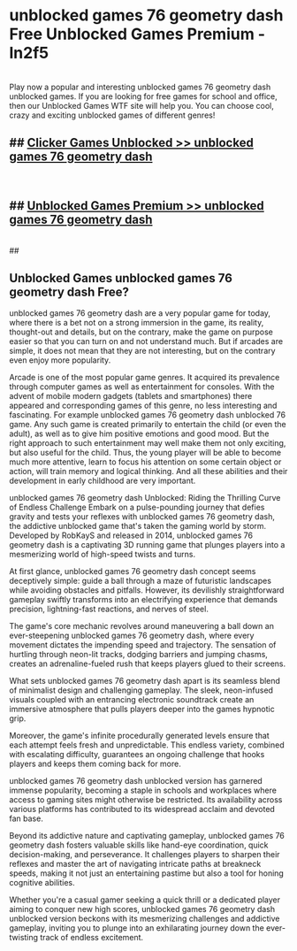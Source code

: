 # unblocked games 76 geometry dash  Free Unblocked Games Premium - ln2f5 <br>
<br>
Play now a popular and interesting unblocked games 76 geometry dash unblocked games. If you are looking for free games for school and office, then our Unblocked Games WTF site will help you. You can choose cool, crazy and exciting unblocked games of different genres!


## ##  [Clicker Games Unblocked >> unblocked games 76 geometry dash](http://freeplayer.one?title=unblocked_games_76_geometry_dash&ref=UGames)
  <br>

##  ## [Unblocked Games Premium >> unblocked games 76 geometry dash](http://freeplayer.one?title=unblocked_games_76_geometry_dash&ref=UGames)
  <br>
  ##



## Unblocked Games unblocked games 76 geometry dash Free?

unblocked games 76 geometry dash are a very popular game for today, where there is a bet not on a strong immersion in the game, its reality, thought-out and details, but on the contrary, make the game on purpose easier so that you can turn on and not understand much. But if arcades are simple, it does not mean that they are not interesting, but on the contrary even enjoy more popularity.

Arcade is one of the most popular game genres. It acquired its prevalence through computer games as well as entertainment for consoles. With the advent of mobile modern gadgets (tablets and smartphones) there appeared and corresponding games of this genre, no less interesting and fascinating. For example unblocked games 76 geometry dash unblocked 76 game. Any such game is created primarily to entertain the child (or even the adult), as well as to give him positive emotions and good mood. But the right approach to such entertainment may well make them not only exciting, but also useful for the child. Thus, the young player will be able to become much more attentive, learn to focus his attention on some certain object or action, will train memory and logical thinking. And all these abilities and their development in early childhood are very important.

unblocked games 76 geometry dash Unblocked: Riding the Thrilling Curve of Endless Challenge
Embark on a pulse-pounding journey that defies gravity and tests your reflexes with unblocked games 76 geometry dash, the addictive unblocked game that's taken the gaming world by storm. Developed by RobKayS and released in 2014, unblocked games 76 geometry dash is a captivating 3D running game that plunges players into a mesmerizing world of high-speed twists and turns.

At first glance, unblocked games 76 geometry dash concept seems deceptively simple: guide a ball through a maze of futuristic landscapes while avoiding obstacles and pitfalls. However, its devilishly straightforward gameplay swiftly transforms into an electrifying experience that demands precision, lightning-fast reactions, and nerves of steel.

The game's core mechanic revolves around maneuvering a ball down an ever-steepening unblocked games 76 geometry dash, where every movement dictates the impending speed and trajectory. The sensation of hurtling through neon-lit tracks, dodging barriers and jumping chasms, creates an adrenaline-fueled rush that keeps players glued to their screens.

What sets unblocked games 76 geometry dash apart is its seamless blend of minimalist design and challenging gameplay. The sleek, neon-infused visuals coupled with an entrancing electronic soundtrack create an immersive atmosphere that pulls players deeper into the games hypnotic grip.

Moreover, the game's infinite procedurally generated levels ensure that each attempt feels fresh and unpredictable. This endless variety, combined with escalating difficulty, guarantees an ongoing challenge that hooks players and keeps them coming back for more.

unblocked games 76 geometry dash unblocked version has garnered immense popularity, becoming a staple in schools and workplaces where access to gaming sites might otherwise be restricted. Its availability across various platforms has contributed to its widespread acclaim and devoted fan base.

Beyond its addictive nature and captivating gameplay, unblocked games 76 geometry dash fosters valuable skills like hand-eye coordination, quick decision-making, and perseverance. It challenges players to sharpen their reflexes and master the art of navigating intricate paths at breakneck speeds, making it not just an entertaining pastime but also a tool for honing cognitive abilities.

Whether you're a casual gamer seeking a quick thrill or a dedicated player aiming to conquer new high scores, unblocked games 76 geometry dash unblocked version beckons with its mesmerizing challenges and addictive gameplay, inviting you to plunge into an exhilarating journey down the ever-twisting track of endless excitement.